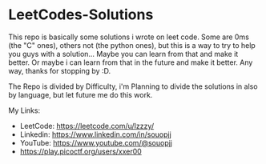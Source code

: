 # LeetCodes-Solutions

This repo is basically some solutions i wrote on leet code. Some are 0ms (the "C" ones), others not (the python ones), but this is a way to try to help you guys with a solution... Maybe you can learn from that and make it better. Or maybe i can learn from that in the future and make it better. Any way, thanks for stopping by :D. 

The Repo is divided by Difficulty, i'm Planning to divide the solutions in also by language, but let future me do this work.

My Links:
- LeetCode: https://leetcode.com/u/Izzzy/
- Linkedin:  https://www.linkedin.com/in/souopjj
- YouTube: https://www.youtube.com/@souopjj
- https://play.picoctf.org/users/xxer00
